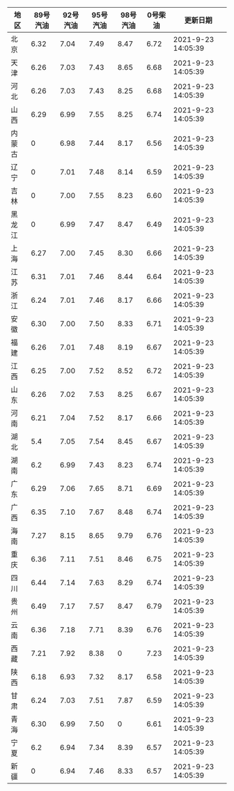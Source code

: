 | 地区 | 89号汽油 | 92号汽油 | 95号汽油 | 98号汽油 | 0号柴油 | 更新日期 |
| --- | --- | --- | --- | --- | --- | --- |
| 北京 | 6.32 | 7.04 | 7.49 | 8.47 | 6.72 | 2021-9-23 14:05:39 |
| 天津 | 6.26 | 7.03 | 7.43 | 8.65 | 6.68 | 2021-9-23 14:05:39 |
| 河北 | 6.26 | 7.03 | 7.43 | 8.25 | 6.68 | 2021-9-23 14:05:39 |
| 山西 | 6.29 | 6.99 | 7.55 | 8.25 | 6.74 | 2021-9-23 14:05:39 |
| 内蒙古 | 0 | 6.98 | 7.44 | 8.17 | 6.56 | 2021-9-23 14:05:39 |
| 辽宁 | 0 | 7.01 | 7.48 | 8.14 | 6.59 | 2021-9-23 14:05:39 |
| 吉林 | 0 | 7.00 | 7.55 | 8.23 | 6.60 | 2021-9-23 14:05:39 |
| 黑龙江 | 0 | 6.99 | 7.47 | 8.47 | 6.49 | 2021-9-23 14:05:39 |
| 上海 | 6.27 | 7.00 | 7.45 | 8.30 | 6.66 | 2021-9-23 14:05:39 |
| 江苏 | 6.31 | 7.01 | 7.46 | 8.44 | 6.64 | 2021-9-23 14:05:39 |
| 浙江 | 6.24 | 7.01 | 7.46 | 8.17 | 6.66 | 2021-9-23 14:05:39 |
| 安徽 | 6.30 | 7.00 | 7.50 | 8.33 | 6.71 | 2021-9-23 14:05:39 |
| 福建 | 6.26 | 7.01 | 7.48 | 8.19 | 6.67 | 2021-9-23 14:05:39 |
| 江西 | 6.25 | 7.00 | 7.52 | 8.52 | 6.72 | 2021-9-23 14:05:39 |
| 山东 | 6.26 | 7.02 | 7.53 | 8.25 | 6.67 | 2021-9-23 14:05:39 |
| 河南 | 6.21 | 7.04 | 7.52 | 8.17 | 6.66 | 2021-9-23 14:05:39 |
| 湖北 | 5.4 | 7.05 | 7.54 | 8.45 | 6.67 | 2021-9-23 14:05:39 |
| 湖南 | 6.2 | 6.99 | 7.43 | 8.23 | 6.74 | 2021-9-23 14:05:39 |
| 广东 | 6.29 | 7.06 | 7.65 | 8.71 | 6.69 | 2021-9-23 14:05:39 |
| 广西 | 6.35 | 7.10 | 7.67 | 8.48 | 6.74 | 2021-9-23 14:05:39 |
| 海南 | 7.27 | 8.15 | 8.65 | 9.79 | 6.76 | 2021-9-23 14:05:39 |
| 重庆 | 6.36 | 7.11 | 7.51 | 8.46 | 6.75 | 2021-9-23 14:05:39 |
| 四川 | 6.44  | 7.14 | 7.63 | 8.29 | 6.74 | 2021-9-23 14:05:39 |
| 贵州 | 6.49 | 7.17 | 7.57 | 8.47 | 6.79 | 2021-9-23 14:05:39 |
| 云南 | 6.36  | 7.18 | 7.71 | 8.39 | 	6.76 | 2021-9-23 14:05:39 |
| 西藏 | 7.21 | 7.92 | 8.38 | 0 | 7.23 | 2021-9-23 14:05:39 |
| 陕西 | 6.18 | 6.93 | 7.32 | 8.17 | 6.58 | 2021-9-23 14:05:39 |
| 甘肃 | 6.24 | 7.03 | 7.51 | 7.87 | 6.59 | 2021-9-23 14:05:39 |
| 青海 | 6.30 | 6.99 | 7.50 | 0 | 6.61 | 2021-9-23 14:05:39 |
| 宁夏 | 6.2 | 6.94 | 7.34 | 8.39 | 6.57 | 2021-9-23 14:05:39 |
| 新疆 | 0 | 6.94 | 7.46 | 8.33 | 6.57 | 2021-9-23 14:05:39 |

